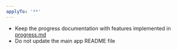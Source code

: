 ```yaml
---
applyTo: '**'
---
```


- Keep the progress documentation with features implemented in [progress.md](/progress.md)
- Do not update the main app README file